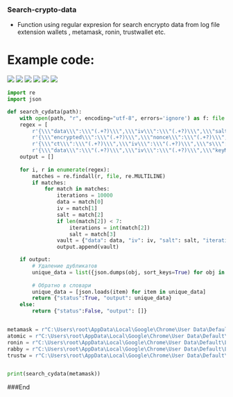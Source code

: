 ### Search-crypto-data

- Function using regular expresion for search encrypto data from log file extension wallets , metamask, ronin, trustwallet etc.

# Example code:



![](https://img.shields.io/github/stars/pandao/editor.md.svg) ![](https://img.shields.io/github/forks/pandao/editor.md.svg) ![](https://img.shields.io/github/tag/pandao/editor.md.svg) ![](https://img.shields.io/github/release/pandao/editor.md.svg) ![](https://img.shields.io/github/issues/pandao/editor.md.svg) ![](https://img.shields.io/bower/v/editor.md.svg)


```Python
import re
import json

def search_cydata(path):
    with open(path, "r", encoding="utf-8", errors='ignore') as f: file = f.read()
    regex = [
        r'{\\\"data\\\":\\\"(.+?)\\\",\\\"iv\\\":\\\"(.+?)\\\",\\\"salt\\\":\\\"(.+?)\\\"}',
        r'{\\\"encrypted\\\":\\\"(.+?)\\\",\\\"nonce\\\":\\\"(.+?)\\\",\\\"kdf\\\":\\\"pbkdf2\\\",\\\"salt\\\":\\\"(.+?)\\\",\\\"iterations\\\":10000,\\\"digest\\\":\\\"sha256\\\"}', 
        r'{\\\"ct\\\":\\\"(.+?)\\\",\\\"iv\\\":\\\"(.+?)\\\",\\\"s\\\":\\\"(.+?)\\\"}',
        r'{\\\"data\\\":\\\"(.+?)\\\",\\\"iv\\\":\\\"(.+?)\\\",\\\"keyMetadata\\\":{\\\"algorithm\\\":\\\"PBKDF2\\\",\\\"params\\\":{\\\"iterations\\\":(.+?)}},\\\"salt\\\":\\\"(.+?)\\\"}']
    output = []
    
    for i, r in enumerate(regex):
        matches = re.findall(r, file, re.MULTILINE)
        if matches:
            for match in matches:
                iterations = 10000
                data = match[0]
                iv = match[1]
                salt = match[2]
                if len(match[2]) < 7:
                    iterations = int(match[2])
                    salt = match[3]
                vault = {"data": data, "iv": iv, "salt": salt, "iterations": iterations, "type": i}
                output.append(vault)

    if output:
        # Удаление дубликатов
        unique_data = list({json.dumps(obj, sort_keys=True) for obj in output})
        
        # Обратно в словари
        unique_data = [json.loads(item) for item in unique_data]
        return {"status":True, "output": unique_data}
    else:
        return {"status":False, "output": []}


metamask = r"C:\Users\root\AppData\Local\Google\Chrome\User Data\Default\Local Extension Settings\nkbihfbeogaeaoehlefnkodbefgpgknn\018124.log"
atomic = r"C:\Users\root\AppData\Local\Google\Chrome\User Data\Default\Local Extension Settings\gjnckgkfmgmibbkoficdidcljeaaaheg\000005.ldb"
ronin = r"C:\Users\root\AppData\Local\Google\Chrome\User Data\Default\Local Extension Settings\fnjhmkhhmkbjkkabndcnnogagogbneec\000003.log"
rabby = r"C:\Users\root\AppData\Local\Google\Chrome\User Data\Default\Local Extension Settings\acmacodkjbdgmoleebolmdjonilkdbch\000003.log"
trustw = r"C:\Users\root\AppData\Local\Google\Chrome\User Data\Default\Local Extension Settings\egjidjbpglichdcondbcbdnbeeppgdph\000051.log"


print(search_cydata(metamask))


```

###End
